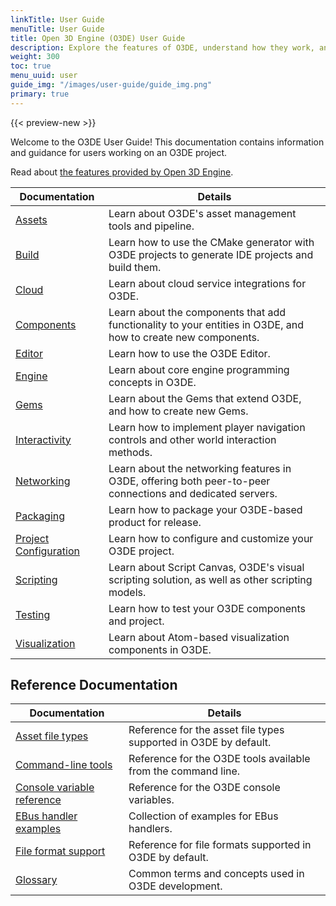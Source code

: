 ```yaml
---
linkTitle: User Guide
menuTitle: User Guide
title: Open 3D Engine (O3DE) User Guide
description: Explore the features of O3DE, understand how they work, and learn how to use them in your project.
weight: 300
toc: true
menu_uuid: user
guide_img: "/images/user-guide/guide_img.png"
primary: true
---
```


{{< preview-new >}}

Welcome to the O3DE User Guide! This documentation contains information and guidance for users working on an O3DE project.

Read about [the features provided by Open 3D Engine](/docs/welcome-guide/features-intro.md).

| Documentation                        | Details |
|--------------------------------------|---------|
| [Assets](assets/) | Learn about O3DE's asset management tools and pipeline. |
| [Build](build/) | Learn how to use the CMake generator with O3DE projects to generate IDE projects and build them. |
| [Cloud](cloud/) |  Learn about cloud service integrations for O3DE. |
| [Components](components/) | Learn about the components that add functionality to your entities in O3DE, and how to create new components. |
| [Editor](editor/) |  Learn how to use the O3DE Editor. |
| [Engine](engine/) |  Learn about core engine programming concepts in O3DE. |
| [Gems](gems/) | Learn about the Gems that extend O3DE, and how to create new Gems.|
| [Interactivity](interactivity/) | Learn how to implement player navigation controls and other world interaction methods. |
| [Networking](networking/) | Learn about the networking features in O3DE, offering both peer-to-peer connections and dedicated servers.  |
| [Packaging](packaging/) | Learn how to package your O3DE-based product for release. |
| [Project Configuration](project-config/) | Learn how to configure and customize your O3DE project. |
| [Scripting](scripting/) | Learn about Script Canvas, O3DE's visual scripting solution, as well as other scripting models. |
| [Testing](testing/) | Learn how to test your O3DE components and project. |
| [Visualization](visualization/) | Learn about Atom-based visualization components in O3DE. |

## Reference Documentation

| Documentation                        | Details |
|--------------------------------------|---------|
| [Asset file types](appendix/asset-file-types.md) | Reference for the asset file types supported in O3DE by default. |
| [Command-line tools](appendix/command-line-tools.md) | Reference for the O3DE tools available from the command line. |
| [Console variable reference](appendix/cvars/) | Reference for the O3DE console variables. |
| [EBus handler examples](appendix/available-ebus.md) | Collection of examples for EBus handlers. |
| [File format support](appendix/file-formats.md) | Reference for file formats supported in O3DE by default. |
| [Glossary](appendix/glossary.md) | Common terms and concepts used in O3DE development. |
